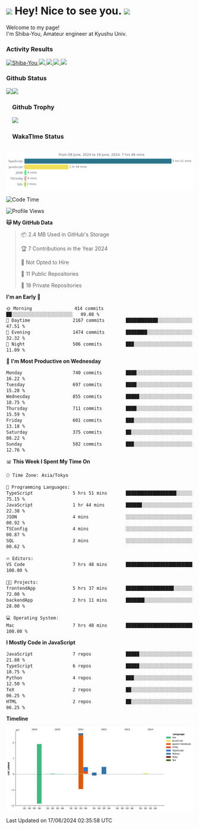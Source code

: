 <h1>
  <img src="https://emojis.slackmojis.com/emojis/images/1531849430/4246/blob-sunglasses.gif?1531849430" width="30"/> 
  Hey! Nice to see you.
  <img src="https://emojis.slackmojis.com/emojis/images/1531849430/4246/blob-sunglasses.gif?1531849430" width="30"/> 
</h1>
<p>
  Welcome to my page! <br />
  I'm Shiba-You, Amateur engineer at Kyushu Univ.
</p>


<h3>
  Activity Results
</h3>
<p align="left"> 
  <!--   GitHub  -->
  <a href="https://github.com/Shiba-You/Shiba-You/">
    <img src="https://komarev.com/ghpvc/?username=Shiba-You" alt="Shiba-You" />
  </a>
  <a href="https://github.com/Shiba-You">
    <img height="20" src="https://img.shields.io/github/followers/Shiba-You?label=follow&logo=github&style=flat" />
  </a>
  
  <!-- Qiita -->
  <a href="http://qiita.com/Shiba-You">
    <img height="20" src="https://qiita-badge.apiapi.app/s/Shiba-You/posts.svg" />
  </a>
  <a href="http://qiita.com/Shiba-You">
    <img height="20" src="https://qiita-badge.apiapi.app/s/Shiba-You/contributions.svg" />
  </a>
  <a href="http://qiita.com/Shiba-You">
    <img height="20" src="https://qiita-badge.apiapi.app/s/Shiba-You/followers.svg" />
  </a>
</p>


<h3>
  Github Status
</h3>
<div>
  <img height="170" align="left" src="https://github-readme-stats.vercel.app/api?username=Shiba-You&theme=tokyonight" />
  <img height="170" src="https://github-readme-stats.vercel.app/api/top-langs/?username=Shiba-You&theme=tokyonight&layout=compact" />
</div>

<h3>
  Github Trophy
</h3>
<div>
  <img width="800" src="https://github-profile-trophy.vercel.app/?username=Shiba-You&theme=tokyonight" />
</div>


<h3>
  WakaTIme Status
</h3>
<img src="https://github.com/Shiba-You/Shiba-You/blob/main/images/stat.svg" alt="Shiba-You WakaTime Activity"/>

<!--START_SECTION:waka-->
![Code Time](http://img.shields.io/badge/Code%20Time-834%20hrs%2013%20mins-blue)

![Profile Views](http://img.shields.io/badge/Profile%20Views-2-blue)

**🐱 My GitHub Data** 

> 📦 2.4 MB Used in GitHub's Storage 
 > 
> 🏆 7 Contributions in the Year 2024
 > 
> 🚫 Not Opted to Hire
 > 
> 📜 11 Public Repositories 
 > 
> 🔑 18 Private Repositories 
 > 
**I'm an Early 🐤** 

```text
🌞 Morning                414 commits         ██░░░░░░░░░░░░░░░░░░░░░░░   09.08 % 
🌆 Daytime                2167 commits        ████████████░░░░░░░░░░░░░   47.51 % 
🌃 Evening                1474 commits        ████████░░░░░░░░░░░░░░░░░   32.32 % 
🌙 Night                  506 commits         ███░░░░░░░░░░░░░░░░░░░░░░   11.09 % 
```
📅 **I'm Most Productive on Wednesday** 

```text
Monday                   740 commits         ████░░░░░░░░░░░░░░░░░░░░░   16.22 % 
Tuesday                  697 commits         ████░░░░░░░░░░░░░░░░░░░░░   15.28 % 
Wednesday                855 commits         █████░░░░░░░░░░░░░░░░░░░░   18.75 % 
Thursday                 711 commits         ████░░░░░░░░░░░░░░░░░░░░░   15.59 % 
Friday                   601 commits         ███░░░░░░░░░░░░░░░░░░░░░░   13.18 % 
Saturday                 375 commits         ██░░░░░░░░░░░░░░░░░░░░░░░   08.22 % 
Sunday                   582 commits         ███░░░░░░░░░░░░░░░░░░░░░░   12.76 % 
```


📊 **This Week I Spent My Time On** 

```text
🕑︎ Time Zone: Asia/Tokyo

💬 Programming Languages: 
TypeScript               5 hrs 51 mins       ███████████████████░░░░░░   75.15 % 
JavaScript               1 hr 44 mins        ██████░░░░░░░░░░░░░░░░░░░   22.38 % 
JSON                     4 mins              ░░░░░░░░░░░░░░░░░░░░░░░░░   00.92 % 
TSConfig                 4 mins              ░░░░░░░░░░░░░░░░░░░░░░░░░   00.87 % 
SQL                      2 mins              ░░░░░░░░░░░░░░░░░░░░░░░░░   00.62 % 

🔥 Editors: 
VS Code                  7 hrs 48 mins       █████████████████████████   100.00 % 

🐱‍💻 Projects: 
frontendApp              5 hrs 37 mins       ██████████████████░░░░░░░   72.00 % 
backendApp               2 hrs 11 mins       ███████░░░░░░░░░░░░░░░░░░   28.00 % 

💻 Operating System: 
Mac                      7 hrs 48 mins       █████████████████████████   100.00 % 
```

**I Mostly Code in JavaScript** 

```text
JavaScript               7 repos             █████░░░░░░░░░░░░░░░░░░░░   21.88 % 
TypeScript               6 repos             █████░░░░░░░░░░░░░░░░░░░░   18.75 % 
Python                   4 repos             ███░░░░░░░░░░░░░░░░░░░░░░   12.50 % 
TeX                      2 repos             ██░░░░░░░░░░░░░░░░░░░░░░░   06.25 % 
HTML                     2 repos             ██░░░░░░░░░░░░░░░░░░░░░░░   06.25 % 
```



**Timeline**

![Lines of Code chart](https://raw.githubusercontent.com/Shiba-You/Shiba-You/main/assets/bar_graph.png)


 Last Updated on 17/06/2024 02:35:58 UTC
<!--END_SECTION:waka-->
